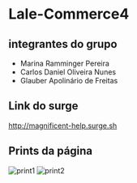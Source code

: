 # Lale-Commerce4

## integrantes do grupo

- Marina Ramminger Pereira
- Carlos Daniel Oliveira Nunes
- Glauber Apolinário de Freitas

## Link do surge

 http://magnificent-help.surge.sh

## Prints da página
![print1](https://user-images.githubusercontent.com/88291122/133691520-a83d76e9-12a8-439e-9e05-d70d50dcc943.jpg)
![print2](https://user-images.githubusercontent.com/88291122/133691522-e7dd67ba-6970-4f28-b2ff-726a6eeeaae0.jpg)
